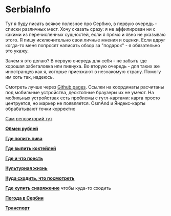 # SerbiaInfo
Тут я буду писать всякое полезное про Сербию, в первую очередь - списки различных мест. Хочу сказать сразу: я не аффилирован ни с какими из перечисленных сущностей, если я прямо и явно не указываю этого. Я пишу исключительно свои личные мнения и оценки. Если вдруг когда-то меня попросят написать обзор за "подарок" - я обязательно это укажу.

Зачем я это делаю? В первую очередь для себя - не забыть где хорошая забегаловка или пивнуха. Во вторую очередь - для таких же иностранцев как я, которые приезжают в незнакомую страну. Помогу им хоть так, надеюсь.

Смотреть лучше через [Github pages](https://vmartyanov.github.io/SerbiaInfo/). Ссылки на координаты расчитаны под мобильные устройства, десктопные браузеры их не умеют. На мобильных устройствах есть проблемы с гугл-картами: карта просто центруется, но маркер не появляется. OsmAnd и Яндекс-карты обрабатывают точки корректно

[Сам репозиторий тут](https://github.com/vmartyanov/SerbiaInfo)

[**Обмен рублей**](/ru_exchange.md)

[**Где попить пива**](/beer_places.md)

[**Где выпить коктейлей**](/cocktails.md)

[**Где и что поесть**](/food_places.md)

[**Культурная жизнь**](/culture.md)

[**Куда сходить, что посмотреть**](/sights.md)

[**Где купить снаряжение**](/equipment.md) чтобы куда-то сходить

[**Погода в Сербии**](/weather.md)

[**Транспорт**](/transport.md)
